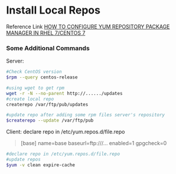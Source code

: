 # Install Local Repos

Reference Link [HOW TO CONFIGURE YUM REPOSITORY PACKAGE MANAGER IN RHEL 7/CENTOS 7](http://www.elinuxbook.com/how-to-configure-yum-repository-package-manager-in-linux/)
### Some Additional Commands
Server:
```sh
#Check CentOS version
$rpm --query centos-release

#using wget to get rpm
wget -r -N --no-parent http://....../updates
#create local repo
createrepo /var/ftp/pub/updates

#update repo after adding some rpm files server's repository
$createrepo --update /var/ftp/pub
```
Client:
declare repo in /etc/yum.repos.d/file.repo
> [base]
> name=base
> baseurl=ftp://<IP>/...
> enabled=1
> gpgcheck=0
```sh
#declare repo in /etc/yum.repos.d/file.repo
#update repos
$yum -v clean expire-cache
```
